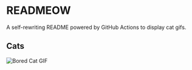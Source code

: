 # READMEOW

A self-rewriting README powered by GitHub Actions to display cat gifs.

## Cats

![Bored Cat GIF](https://media4.giphy.com/media/mlvseq9yvZhba/200.gif?cid=9acd02dahencs7p2i9ye4ig1pnzqwwo6iy1sb47osvq1pgc3&ep=v1_gifs_search&rid=200.gif&ct=g)

